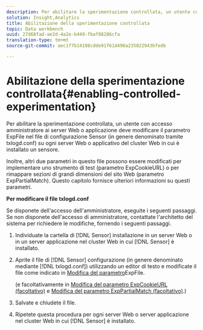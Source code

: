```yaml
---
description: Per abilitare la sperimentazione controllata, un utente con accesso amministratore ai server Web o applicazione deve modificare il parametro ExpFile nel file di configurazione Sensor (in genere denominato tramite txlogd.conf) su ogni server Web o applicativo del cluster Web in cui è installato un sensore.
solution: Insight,Analytics
title: Abilitazione della sperimentazione controllata
topic: Data workbench
uuid: 27d68fad-ae2d-4a2e-b449-fbaf88286cfa
translation-type: tm+mt
source-git-commit: aec1f7b14198cdde91f61d490a235022943bfedb

---
```



# Abilitazione della sperimentazione controllata{#enabling-controlled-experimentation}

Per abilitare la sperimentazione controllata, un utente con accesso amministratore ai server Web o applicazione deve modificare il parametro ExpFile nel file di configurazione Sensor (in genere denominato tramite txlogd.conf) su ogni server Web o applicativo del cluster Web in cui è installato un sensore.

Inoltre, altri due parametri in questo file possono essere modificati per implementare uno strumento di test (parametro ExpCookieURL) o per rimappare sezioni di grandi dimensioni del sito Web (parametro ExpPartialMatch). Questo capitolo fornisce ulteriori informazioni su questi parametri.

**Per modificare il file txlogd.conf**

Se disponete dell&#39;accesso dell&#39;amministratore, eseguite i seguenti passaggi. Se non disponete dell&#39;accesso di amministratore, contattate l&#39;architetto del sistema per richiedere le modifiche, fornendo i seguenti passaggi.

1. Individuate la cartella di [!DNL Sensor] installazione in un server Web o in un server applicazione nel cluster Web in cui [!DNL Sensor] è installato.
1. Aprite il file di [!DNL Sensor] configurazione (in genere denominato mediante [!DNL txlogd.conf]) utilizzando un editor di testo e modificate il file come indicato in [Modifica del parametro](../../../home/c-undst-ctrld-exp/t-en-ctrld-exp/c-mod-expfile-prm.md#concept-25232b386a654870becc789d4f1fcc28)ExpFile.

   (e facoltativamente in [Modifica del parametro ExpCookieURL (facoltativo)](../../../home/c-undst-ctrld-exp/t-en-ctrld-exp/c-mod-expckurl-prm.md#concept-215bf86bab4e4ec0b0cc803ec48a8fcf) e [Modifica del parametro ExpPartialMatch (facoltativo)](../../../home/c-undst-ctrld-exp/t-en-ctrld-exp/c-mod-expplmth-prm.md#concept-9c817c4c49b74287b0f70d6a1a37655e).)

1. Salvate e chiudete il file.
1. Ripetete questa procedura per ogni server Web o server applicazione nel cluster Web in cui [!DNL Sensor] è installato.
